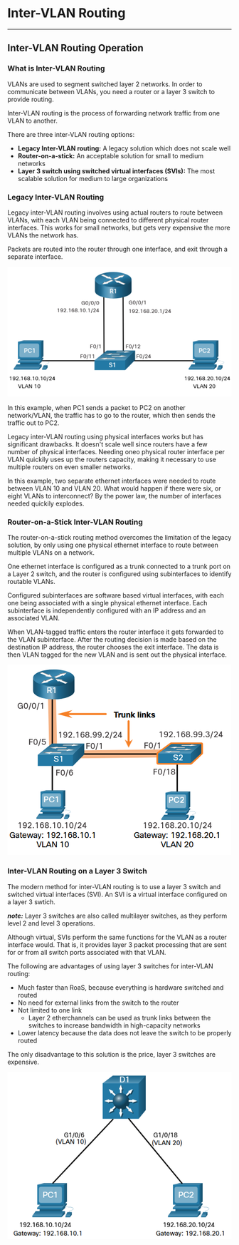 # Inter-VLAN Routing

- - -

## Inter-VLAN Routing Operation

### What is Inter-VLAN Routing

VLANs are used to segment switched layer 2 networks. In order to communicate between VLANs, you need a router or a layer 3 switch to provide routing.

Inter-VLAN routing is the process of forwarding network traffic from one VLAN to another.

There are three inter-VLAN routing options:
* **Legacy Inter-VLAN routing:** A legacy solution which does not scale well
* **Router-on-a-stick:** An acceptable solution for small to medium networks
* **Layer 3 switch using switched virtual interfaces (SVIs):** The most scalable solution for medium to large organizations

### Legacy Inter-VLAN Routing

Legacy inter-VLAN routing involves using actual routers to route between VLANs, with each VLAN being connected to different physical router interfaces. This works for small networks, but gets very expensive the more VLANs the network has.

Packets are routed into the router through one interface, and exit through a separate interface.

![A logical topology example showcasing how machines on separate VLANs can communicate to each other by routing traffic to a router](./Images/Inter%20VLAN%20Routing%20-%20Legacy.png)

In this example, when PC1 sends a packet to PC2 on another network/VLAN, the traffic has to go to the router, which then sends the traffic out to PC2. 

Legacy inter-VLAN routing using physical interfaces works but has significant drawbacks. It doesn't scale well since routers have a few number of physical interfaces. Needing oneo physical router interface per VLAN quickily uses up the routers capacity, making it necessary to use multiple routers on even smaller networks.

In this example, two separate ethernet interfaces were needed to route between VLAN 10 and VLAN 20. What would happen if there were six, or eight VLANs to interconnect? By the power law, the number of interfaces needed quickily explodes.

### Router-on-a-Stick Inter-VLAN Routing

The router-on-a-stick routing method overcomes the limitation of the legacy solution, by only using one physical ethernet interface to route between multiple VLANs on a network.


One ethernet interface is configured as a trunk connected to a trunk port on a Layer 2 switch, and the router is configured using subinterfaces to identify routable VLANs.

Configured subinterfaces are software based virtual interfaces, with each one being associated with a single physical ethernet interface. Each subinterface is independently configured with an IP address and an associated VLAN. 

When VLAN-tagged traffic enters the router interface it gets forwarded to the VLAN subinterface. After the routing decision is made based on the destination IP address, the router chooses the exit interface. The data is then VLAN tagged for the new VLAN and is sent out the physical interface.

![A logical topology of a Router-on-a-Stick inter-VLAN routing](./Images/Inter%20VLAN%20Routing%20-%20RoaS.png)

### Inter-VLAN Routing on a Layer 3 Switch

The modern method for inter-VLAN routing is to use a layer 3 switch and switched virtual interfaces (SVI). An SVI is a virtual interface configured on a layer 3 swtich.

***note:*** Layer 3 switches are also called multilayer switches, as they perform level 2 and level 3 operations. 

Although virtual, SVIs perform the same functions for the VLAN as a router interface would. That is, it provides layer 3 packet processing that are sent for or from all switch ports associated with that VLAN.

The following are advantages of using layer 3 switches for inter-VLAN routing: 
* Much faster than RoaS, because everything is hardware switched and routed
* No need for external links from the switch to the router
* Not limited to one link
    * Layer 2 etherchannels can be used as trunk links between the switches to increase bandwidth in high-capacity networks
* Lower latency because the data does not leave the switch to be properly routed

The only disadvantage to this solution is the price, layer 3 switches are expensive.

![A logical topology of a layer 3 switch inter-VLAN routing](./Images/Inter%20VLAN%20Routing%20-%20Layer%203%20Switch.png)
